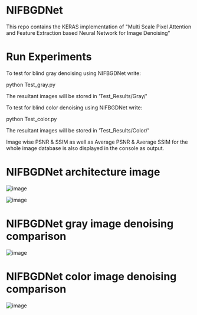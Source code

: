 # NIFBGDNet
This repo contains the KERAS implementation of "Multi Scale Pixel Attention and Feature Extraction based Neural Network for Image Denoising"


# Run Experiments

To test for blind gray denoising using NIFBGDNet write:

python Test_gray.py

The resultant images will be stored in 'Test_Results/Gray/'

To test for blind color denoising using NIFBGDNet write:

python Test_color.py

The resultant images will be stored in 'Test_Results/Color/'

Image wise PSNR & SSIM as well as Average PSNR & Average SSIM for the whole image database is also displayed in the console as output.

# NIFBGDNet architecture image
![image](https://user-images.githubusercontent.com/89151608/158437632-58c4ee5c-153f-4799-b16d-e60019cbd028.png)

![image](https://user-images.githubusercontent.com/89151608/158442819-86c2185b-963d-480e-aace-c6e7ba9fb5d4.png)


# NIFBGDNet gray image denoising comparison
![image](https://user-images.githubusercontent.com/89151608/158437994-34fd5924-4ba8-4aad-b0d8-561a9217b119.png)

# NIFBGDNet color image denoising comparison
![image](https://user-images.githubusercontent.com/89151608/158438118-973312e0-70f0-4113-b74b-f15906a7a117.png)
